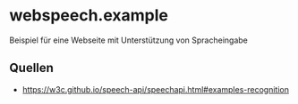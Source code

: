 # webspeech.example
Beispiel für eine Webseite mit Unterstützung von Spracheingabe


## Quellen
* https://w3c.github.io/speech-api/speechapi.html#examples-recognition

